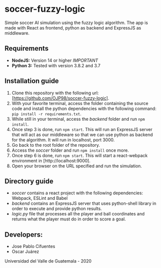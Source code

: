 # soccer-fuzzy-logic

Simple soccer AI simulation using the fuzzy logic algorithm. The app is made with React as frontend, python as backend and ExpressJS as middleware.

## Requirements

* **NodeJS:** Version 14 or higher *IMPORTANT*
* **Python 3:** Tested with version 3.8.2 and 3.7

## Installation guide

1. Clone this repository with the following url: [https://github.com/OJP98/soccer-fuzzy-logic].
2. With your favorite terminal, access the folder containing the source code and install the python dependencies with the following command:
`pip install -r requirements.txt`.
3. While still in your terminal, access the *backend* folder and run `npm install`. 
4. Once step 3 is done, run `npm start`. This will run an ExpressJS server that will act as our middleware so that we can use python as backend for the algorithm. It will run in localhost, port 3000.
5. Go back to the root folder of the repository.
6. Access the *soccer* folder and run `npm install` once more.
7. Once step 6 is done, run `npm start`. This will start a react-webpack environment in [http://localhost:9000].
8. Open your browser on the URL specified and run the simulation.

## Directory guide

* *soccer* contains a react project with the following dependencies: Webpack, ESLint and Babel
* *backend* contains an ExpressJS server that uses python-shell library in order to execute and provide python results.
* *logic.py* file that processes all the player and ball coordinates and returns what the player must do in order to score a goal.

## Developers:

* Jose Pablo Cifuentes
* Oscar Juárez

Universidad del Valle de Guatemala - 2020
